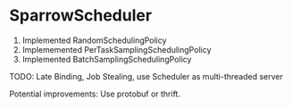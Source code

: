 SparrowScheduler
================

1) Implemented RandomSchedulingPolicy
2) Implememented PerTaskSamplingSchedulingPolicy
3) Implemented BatchSamplingSchedulingPolicy

TODO: Late Binding, Job Stealing, use Scheduler as multi-threaded server

Potential improvements: Use protobuf or thrift.
